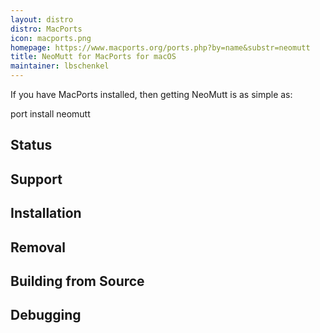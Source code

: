 ```yaml
---
layout: distro
distro: MacPorts
icon: macports.png
homepage: https://www.macports.org/ports.php?by=name&substr=neomutt
title: NeoMutt for MacPorts for macOS
maintainer: lbschenkel
---
```


If you have MacPorts installed, then getting NeoMutt is as simple as:

port install neomutt

## Status

## Support

## Installation

## Removal

## Building from Source

## Debugging

